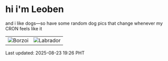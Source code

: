 # hi i'm Leoben

and i like dogs—so have some random dog pics that change whenever my CRON feels like it

|  |  |
|--------|----------|
| ![Borzoi](https://random-dog-vercel.vercel.app/api/random-borzoi?v=1755948399) | ![Labrador](https://random-dog-vercel.vercel.app/api/random-labrador?v=1755948399) |

Last updated: 2025-08-23 19:26 PHT
